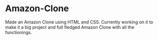 # Amazon-Clone
Made an Amazon Clone using HTML and CSS. Currently working on it to make it a big project and full fledged Amazon Clone with all the functionings.
